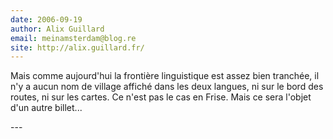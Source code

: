 ```yaml
---
date: 2006-09-19
author: Alix Guillard
email: meinamsterdam@blog.re
site: http://alix.guillard.fr/
---
```


<p>
Mais comme aujourd'hui la frontière linguistique est assez bien tranchée, il n'y a aucun nom de village affiché dans les deux langues, ni sur le bord des routes, ni sur les cartes. Ce n'est pas le cas en Frise. Mais ce sera l'objet d'un autre billet...
</p>
---